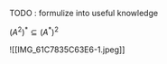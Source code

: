 TODO : formulize into useful knowledge

$\left(A^2\right)^* \subseteq\left(A^*\right)^2$

![[IMG_61C7835C63E6-1.jpeg]]